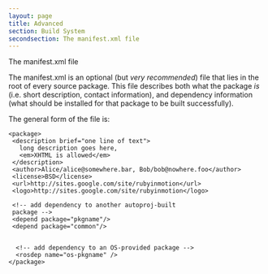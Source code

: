 ```yaml
---
layout: page
title: Advanced
section: Build System
secondsection: The manifest.xml file
---
```


<div class="content2">
<div class="content2-pagetitle">The manifest.xml file</div>
<div class="content2-container line-box">
<div class="content2-container-1col">



<p>The manifest.xml is an optional (but <em>very recommended</em>) file that lies in the
root of every source package. This file describes both what the package <em>is</em>
(i.e. short description, contact information), and dependency information (what
should be installed for that package to be built successfully).</p>

<p>The general form of the file is:</p>

<pre><code class="language-xml">&lt;package&gt;
 &lt;description brief="one line of text"&gt;
   long description goes here,
   &lt;em&gt;XHTML is allowed&lt;/em&gt;
 &lt;/description&gt;
 &lt;author&gt;Alice/alice@somewhere.bar, Bob/bob@nowhere.foo&lt;/author&gt;
 &lt;license&gt;BSD&lt;/license&gt;
 &lt;url&gt;http://sites.google.com/site/rubyinmotion&lt;/url&gt;
 &lt;logo&gt;http://sites.google.com/site/rubyinmotion&lt;/logo&gt;

 &lt;!-- add dependency to another autoproj-built
 package --&gt;
 &lt;depend package="pkgname"/&gt;
 &lt;depend package="common"/&gt;


  &lt;!-- add dependency to an OS-provided package --&gt;
  &lt;rosdep name="os-pkgname" /&gt;
&lt;/package&gt;
</code></pre>



</div>
</div>
</div>
